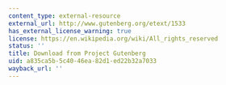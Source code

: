 ```yaml
---
content_type: external-resource
external_url: http://www.gutenberg.org/etext/1533
has_external_license_warning: true
license: https://en.wikipedia.org/wiki/All_rights_reserved
status: ''
title: Download from Project Gutenberg
uid: a835ca5b-5c40-46ea-82d1-ed22b32a7033
wayback_url: ''
---
```

